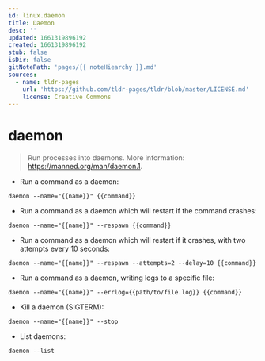 ```yaml
---
id: linux.daemon
title: Daemon
desc: ''
updated: 1661319896192
created: 1661319896192
stub: false
isDir: false
gitNotePath: 'pages/{{ noteHiearchy }}.md'
sources:
  - name: tldr-pages
    url: 'https://github.com/tldr-pages/tldr/blob/master/LICENSE.md'
    license: Creative Commons
---
```

# daemon

> Run processes into daemons.
> More information: <https://manned.org/man/daemon.1>.

- Run a command as a daemon:

`daemon --name="{{name}}" {{command}}`

- Run a command as a daemon which will restart if the command crashes:

`daemon --name="{{name}}" --respawn {{command}}`

- Run a command as a daemon which will restart if it crashes, with two attempts every 10 seconds:

`daemon --name="{{name}}" --respawn --attempts=2 --delay=10 {{command}}`

- Run a command as a daemon, writing logs to a specific file:

`daemon --name="{{name}}" --errlog={{path/to/file.log}} {{command}}`

- Kill a daemon (SIGTERM):

`daemon --name="{{name}}" --stop`

- List daemons:

`daemon --list`

